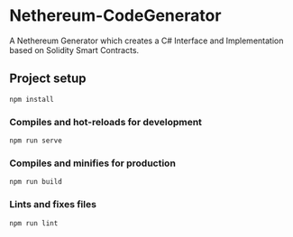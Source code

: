 # Nethereum-CodeGenerator

A Nethereum Generator which creates a C# Interface and Implementation based on Solidity Smart Contracts.

## Project setup

```
npm install
```

### Compiles and hot-reloads for development
```
npm run serve
```

### Compiles and minifies for production
```
npm run build
```

### Lints and fixes files
```
npm run lint
```
